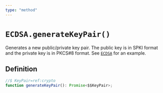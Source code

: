 ```yaml
---
type: "method"
---
```


# `ECDSA.generateKeyPair()`

Generates a new public/private key pair. The public key is in SPKI format and the private key is in PKCS#8 format. See [`ECDSA`](/reference/crypto/ECDSA) for an example.

## Definition

```ts
//$ KeyPair=ref:crypto
function generateKeyPair(): Promise<$$KeyPair>;
```
